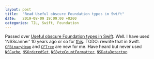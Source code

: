 ```yaml
---
layout: post
title:  "Read Useful obscure Foundation types in Swift"
date:   2019-08-09 19:09:00 +0200
categories: TIL, Swift, Foundation
---
```

Passed over [Useful obscure Foundation types in Swift](https://swiftrocks.com/useful-obscure-foundation-types-in-swift.html). Well. I have used 'NSScanner' 10 years ago or so for [this](https://gist.github.com/valeriyvan/a70e8af69662ed58caef). TODO: rewrite that in Swift. [`CFBinaryHeap`](https://developer.apple.com/documentation/corefoundation/cfbinaryheap?language=objc) and [`CFTree`](https://developer.apple.com/documentation/corefoundation/cftree?language=objc) are new for me. Have heard but never used [`NSCache`](https://developer.apple.com/documentation/foundation/nscache?language=objc), [`NSOrderedSet`](https://developer.apple.com/documentation/foundation/nsorderedset?language=objc), [`NSByteCountFormatter`](https://developer.apple.com/documentation/foundation/nsbytecountformatter), [`NSDataDetector`](https://developer.apple.com/documentation/foundation/nsdatadetector?language=objc).
